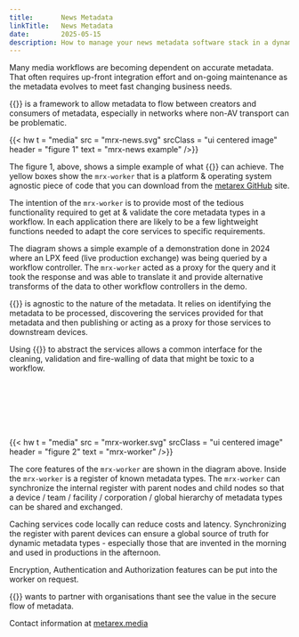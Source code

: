 ```yaml
---
title:       News Metadata
linkTitle:   News Metadata
date:        2025-05-15
description: How to manage your news metadata software stack in a dynamic world
---
```

<!-- markdownlint-disable MD033 -->

Many media workflows are becoming dependent on accurate metadata. That often requires up-front integration effort and
on-going maintenance as the metadata evolves to meet fast changing business needs.

{{<metarex>}} is a framework to allow metadata to flow between creators and consumers of metadata, especially in
networks where non-AV transport can be problematic.

{{< hw t = "media" src = "mrx-news.svg" srcClass = "ui centered image" header = "figure 1" text = "mrx-news example"
/>}}

The figure 1, above, shows a simple example of what {{<metarex>}} can achieve. The yellow boxes show the `mrx-worker`
that is a platform & operating system agnostic piece of code that you can download from the [metarex GitHub][gh] site.

The intention of the `mrx-worker` is to provide most of the tedious functionality required to get at & validate the core
metadata types in a workflow. In each application there are likely to be a few  lightweight functions needed to adapt
the core services to specific requirements.

The diagram shows a simple example of a demonstration done in 2024 where an LPX feed (live production exchange) was
being queried by a workflow controller.  The `mrx-worker` acted as a proxy for the query and it took the response and
was able to translate it and provide alternative transforms of the data to other workflow controllers in the demo.

{{<metarex>}} is agnostic to the nature of the metadata. It relies on identifying the metadata to be processed,
discovering the services provided for that metadata and then publishing or acting as a proxy for those services to
downstream devices.

Using {{<metarex>}} to abstract the services allows a common interface for the cleaning, validation and fire-walling of
data that might be toxic to a workflow. <br><br><br><br><br><br><br>

{{< hw t = "media" src = "mrx-worker.svg" srcClass = "ui centered image" header = "figure 2" text = "mrx-worker" />}}

The core features of the `mrx-worker` are shown in the diagram above. Inside the `mrx-worker` is a register of known
metadata types. The `mrx-worker` can synchronize the internal register with parent nodes and child nodes so that a
device / team / facility / corporation / global hierarchy of metadata types can be shared and exchanged.

Caching services code locally can reduce costs and latency. Synchronizing the register with parent devices can ensure a
global source of truth for dynamic metadata types - especially those that are invented in the morning and used in
productions in the afternoon.

Encryption, Authentication and Authorization features can be put into the worker on request.

{{<metarex>}} wants to partner with organisations thant see the value in the secure flow of metadata.

Contact information at [metarex.media][mrx]

[gh]:  https://github.com/orgs/metarex-media/
[mrx]: https://metarex.media
